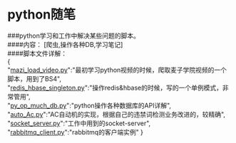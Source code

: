 # python随笔
###python学习和工作中解决某些问题的脚本。</br>
####内容：
[爬虫,操作各种DB,学习笔记]</br>
####脚本文件详解：</br>
{</br>
"[mazi_load_video.py](https://github.com/leizhu900516/python-/blob/master/mazi_load_video.py)":"最初学习python视频的时候，爬取麦子学院视频的一个脚本，用到了BS4",</br>
"[redis_hbase_singleton.py](https://github.com/leizhu900516/python-/blob/master/redis_hbase_singleton.py)":"操作redis&hbase的时候，写的一个单例模式，非常管用",</br>
"[py_op_much_db.py](https://github.com/leizhu900516/python-/blob/master/py_op_much_db.py)":"python操作各种数据库的API详解",</br>
"[auto_Ac.py](https://github.com/leizhu900516/python-/blob/master/auto_Ac.py)":"AC自动机的实现，根据自己的违禁词检测业务改进的，较精确",</br>
"[socket_server.py](https://github.com/leizhu900516/python-/blob/master/socket_server.py)":"工作中用到的socket-server",</br>
"[rabbitmq_client.py](https://github.com/leizhu900516/python-/blob/master/rabbitmq_client.py)":"rabbitmq的客户端实例"
}

